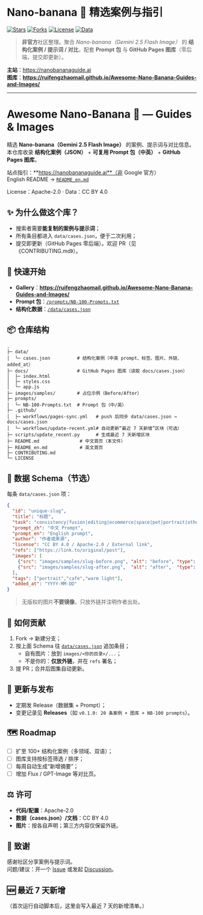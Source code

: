 # Nano-banana 🍌 精选案例与指引

[![Stars](https://img.shields.io/github/stars/ruifengzhaomail/Awesome-Nano-Banana-Guides-and-Images?style=flat-square)](../../stargazers)
[![Forks](https://img.shields.io/github/forks/ruifengzhaomail/Awesome-Nano-Banana-Guides-and-Images?style=flat-square)](../../fork)
[![License](https://img.shields.io/badge/license-Apache--2.0-blue?style=flat-square)](LICENSE)
[![Data](https://img.shields.io/badge/data-CC%20BY%204.0-green?style=flat-square)](LICENSE)

> **非官方**社区整理。聚合 *Nano-banana（Gemini 2.5 Flash Image）* 的 **结构化案例 / 提示词 / 对比**，配套 **Prompt 包** 与 **GitHub Pages 图库**（零后端，提交即更新）。

**主站**：https://nanobananaguide.ai  
**图库**：**https://ruifengzhaomail.github.io/Awesome-Nano-Banana-Guides-and-Images/**

---

# Awesome Nano-Banana 🍌 — Guides & Images

精选 **Nano-banana（Gemini 2.5 Flash Image）** 的案例、提示词与对比信息。  
本仓库收录 **结构化案例（JSON）** + **可复用 Prompt 包（中英）** + **GitHub Pages 图库**。

站点指引：**https://nanobananaguide.ai**（非 Google 官方）  
English README → [`README_en.md`](README_en.md)

License：Apache-2.0 · Data：CC BY 4.0

## ✨ 为什么做这个库？
- 搜索者需要**能复制的案例与提示词**；
- 所有条目都进入 `data/cases.json`，便于二次利用；
- 提交即更新（GitHub Pages 零后端）。欢迎 PR（见《CONTRIBUTING.md》）。

## 🚀 快速开始
- **Gallery**：**https://ruifengzhaomail.github.io/Awesome-Nano-Banana-Guides-and-Images/**  
- **Prompt 包**：[`/prompts/NB-100-Prompts.txt`](prompts/NB-100-Prompts.txt)  
- **结构化数据**：[`/data/cases.json`](data/cases.json)

## 📦 仓库结构
```
.
├─ data/
│  └─ cases.json          # 结构化案例（中英 prompt、标签、图片、外链、added_at）
├─ docs/                  # GitHub Pages 图库（读取 docs/cases.json）
│  ├─ index.html
│  ├─ styles.css
│  └─ app.js
├─ images/samples/        # 占位示例（Before/After）
├─ prompts/
│  └─ NB-100-Prompts.txt  # Prompt 包（中/英）
├─ .github/
│  ├─ workflows/pages-sync.yml   # push 后同步 data/cases.json → docs/cases.json
│  └─ workflows/update-recent.yml# 自动更新“最近 7 天新增”区块（可选）
├─ scripts/update_recent.py      # 生成最近 7 天新增区块
├─ README.md               # 中文首页（本文件）
├─ README_en.md            # 英文首页
├─ CONTRIBUTING.md
└─ LICENSE
```

## 🧱 数据 Schema（节选）
每条 `data/cases.json` 项：
```json
{
  "id": "unique-slug",
  "title": "标题",
  "task": "consistency|fusion|editing|ecommerce|space|pet|portrait|other",
  "prompt_zh": "中文 Prompt",
  "prompt_en": "English prompt",
  "author": "作者或来源",
  "license": "CC BY 4.0 / Apache-2.0 / External link",
  "refs": ["https://link.to/original/post"],
  "images": [
    {"src": "images/samples/slug-before.png", "alt": "before", "type": "before"},
    {"src": "images/samples/slug-after.png",  "alt": "after",  "type": "after"}
  ],
  "tags": ["portrait","cafe","warm light"],
  "added_at": "YYYY-MM-DD"
}
```
> 无版权的图片**不要镜像**，只放外链并注明作者出处。

## 🙌 如何贡献
1. Fork → 新建分支；  
2. 按上面 Schema 往 [`data/cases.json`](data/cases.json) 追加条目；  
   - 自有图片：放到 `images/<你的目录>/...`；  
   - 不是你的：**仅放外链**，并在 `refs` 署名；  
3. 提 PR；合并后图集自动更新。

## 🔄 更新与发布
- 定期发 Release（数据集 + Prompt）；
- 变更记录见 **Releases**（如 `v0.1.0: 20 条案例 + 图库 + NB-100 prompts`）。

## 🗺️ Roadmap
- [ ] 扩至 100+ 结构化案例（多领域、双语）；  
- [ ] 图库支持按标签筛选 / 排序；  
- [ ] 每周自动生成“新增摘要”；  
- [ ] 增加 Flux / GPT-Image 等对比页。

## ⚖️ 许可
- **代码/配置**：Apache-2.0  
- **数据（cases.json）/文档**：CC BY 4.0  
- **图片**：按各自声明；第三方内容仅保留外链。

## 🙏 致谢
感谢社区分享案例与提示词。  
问题/建议：开一个 [Issue](../../issues) 或发起 [Discussion](../../discussions)。

## 🆕 最近 7 天新增
<!-- RECENT_START -->
（首次运行自动脚本后，这里会写入最近 7 天的新增清单。）
<!-- RECENT_END -->
